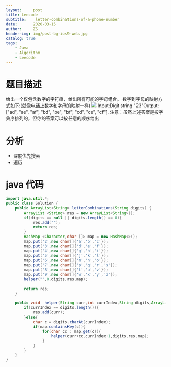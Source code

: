 ```yaml
---
layout:     post
title: Leecode
subtitle:    letter-combinations-of-a-phone-number
date:       2020-03-15
author:     ZS
header-img: img/post-bg-ios9-web.jpg
catalog: true
tags: 
    - Java
    - Algorithm
    - Leecode
---
```


# 题目描述
给出一个仅包含数字的字符串，给出所有可能的字母组合。
数字到字母的映射方式如下:(就像电话上数字和字母的映射一样)
![](https://img-blog.csdnimg.cn/20200315223337792.png)
Input:Digit string "23"Output:["ad", "ae", "af", "bd", "be", "bf", "cd", "ce", "cf"].
注意：虽然上述答案是按字典序排列的，但你的答案可以按任意的顺序给出
# 分析
* 深度优先搜索
* 遍历
# java 代码
```java
import java.util.*;
public class Solution {
    public ArrayList<String> letterCombinations(String digits) {
        ArrayList <String> res = new ArrayList<String>();
        if(digits == null || digits.length() == 0){
            res.add("");
            return res;
        }
        HashMap <Character,char []> map = new HashMap<>();
        map.put('2',new char[]{'a','b','c'});
        map.put('3',new char[]{'d','e','f'});
        map.put('4',new char[]{'g','h','i'});
        map.put('5',new char[]{'j','k','l'});
        map.put('6',new char[]{'m','n','o'});
        map.put('7',new char[]{'p','q','r','s'});
        map.put('8',new char[]{'t','u','v'});
        map.put('9',new char[]{'w','x','y','z'});
        helper("",0,digits,res,map);
        
        return res;
    }
    
    public void  helper(String curr,int currIndex,String digits,ArrayList<String> res,HashMap<Character,char []> map){
        if(currIndex == digits.length()){
            res.add(curr);
        }else{
            char c = digits.charAt(currIndex);
            if(map.containsKey(c)){
                for(char cc : map.get(c)){
                    helper(curr+cc,currIndex+1,digits,res,map);
                }
            }
        }
    }
}
```